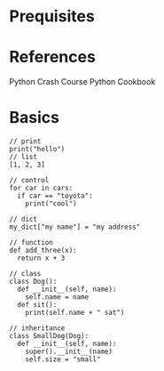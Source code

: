 # Prequisites

# References
Python Crash Course
Python Cookbook

# Basics

```
// print
print("hello")
// list
[1, 2, 3]

// control
for car in cars:
  if car == "toyota":
    print("cool")

// dict
my_dict["my name"] = "my address"

// function
def add_three(x):
  return x + 3

// class
class Dog():
  def __init__(self, name):
    self.name = name
  def sit():
    print(self.name + " sat")

// inheritance
class SmallDog(Dog):
  def __init__(self, name):
    super().__init__(name)
    self.size = "small"
```


